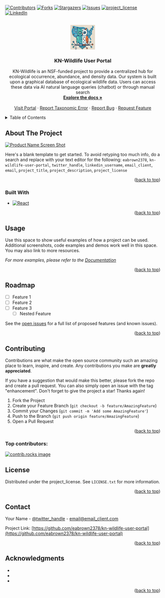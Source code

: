 <!-- Improved compatibility of back to top link: See: https://github.com/othneildrew/Best-README-Template/pull/73 -->
<a id="readme-top"></a>
<!--
*** Thanks for checking out the Best-README-Template. If you have a suggestion
*** that would make this better, please fork the repo and create a pull request
*** or simply open an issue with the tag "enhancement".
*** Don't forget to give the project a star!
*** Thanks again! Now go create something AMAZING! :D
-->



<!-- PROJECT SHIELDS -->
<!--
*** I'm using markdown "reference style" links for readability.
*** Reference links are enclosed in brackets [ ] instead of parentheses ( ).
*** See the bottom of this document for the declaration of the reference variables
*** for contributors-url, forks-url, etc. This is an optional, concise syntax you may use.
*** https://www.markdownguide.org/basic-syntax/#reference-style-links
-->
[![Contributors][contributors-shield]][contributors-url]
[![Forks][forks-shield]][forks-url]
[![Stargazers][stars-shield]][stars-url]
[![Issues][issues-shield]][issues-url]
[![project_license][license-shield]][license-url]
[![LinkedIn][linkedin-shield]][linkedin-url]



<!-- PROJECT LOGO -->
<br />
<div align="center">
  <a href="https://kn-wildlife.crc.nd.edu/">
    <img src="client/src/assets/Logo.png" alt="Logo" width="80" height="80">
  </a>

<h3 align="center">KN-Wildlife User Portal</h3>

  <p align="center">
    KN-Wildlife is an NSF-funded project to provide a centralized hub for ecological occurrence, abundance, and density data. Our system is built upon a graphical database of ecological wildlife data. Users can access these data via AI natural language queries (chatbot) or through manual search 
    <br />
    <a href="https://github.com/eabrown2378/kn-wildlife-user-portal"><strong>Explore the docs »</strong></a>
    <br />
    <br />
    <a href="https://kn-wildlife.crc.nd.edu/">Visit Portal</a>
    &middot;
    <a href="https://github.com/eabrown2378/kn-wildlife-user-portal/issues/new?labels=taxonomy&template=taxonomy-fix---.md">Report Taxonomic Error</a>
    &middot;
    <a href="https://github.com/eabrown2378/kn-wildlife-user-portal/issues/new?labels=bug&template=bug-report---.md">Report Bug</a>
    &middot;
    <a href="https://github.com/eabrown2378/kn-wildlife-user-portal/issues/new?labels=enhancement&template=feature-request---.md">Request Feature</a>
  </p>
</div>



<!-- TABLE OF CONTENTS -->
<details>
  <summary>Table of Contents</summary>
  <ol>
    <li>
      <a href="#about-the-project">About The Project</a>
      <ul>
        <li><a href="#built-with">Built With</a></li>
      </ul>
    </li>
    <li><a href="#usage">Usage</a></li>
    <li><a href="#roadmap">Roadmap</a></li>
    <li><a href="#contributing">Contributing</a></li>
    <li><a href="#license">License</a></li>
    <li><a href="#contact">Contact</a></li>
    <li><a href="#acknowledgments">Acknowledgments</a></li>
  </ol>
</details>



<!-- ABOUT THE PROJECT -->
## About The Project

[![Product Name Screen Shot][product-screenshot]](https://example.com)

Here's a blank template to get started. To avoid retyping too much info, do a search and replace with your text editor for the following: `eabrown2378`, `kn-wildlife-user-portal`, `twitter_handle`, `linkedin_username`, `email_client`, `email`, `project_title`, `project_description`, `project_license`

<p align="right">(<a href="#readme-top">back to top</a>)</p>



### Built With

* [![React][React.js]][React-url]

<p align="right">(<a href="#readme-top">back to top</a>)</p>

<!-- USAGE EXAMPLES -->
## Usage

Use this space to show useful examples of how a project can be used. Additional screenshots, code examples and demos work well in this space. You may also link to more resources.

_For more examples, please refer to the [Documentation](https://example.com)_

<p align="right">(<a href="#readme-top">back to top</a>)</p>



<!-- ROADMAP -->
## Roadmap

- [ ] Feature 1
- [ ] Feature 2
- [ ] Feature 3
    - [ ] Nested Feature

See the [open issues](https://github.com/eabrown2378/kn-wildlife-user-portal/issues) for a full list of proposed features (and known issues).

<p align="right">(<a href="#readme-top">back to top</a>)</p>



<!-- CONTRIBUTING -->
## Contributing

Contributions are what make the open source community such an amazing place to learn, inspire, and create. Any contributions you make are **greatly appreciated**.

If you have a suggestion that would make this better, please fork the repo and create a pull request. You can also simply open an issue with the tag "enhancement".
Don't forget to give the project a star! Thanks again!

1. Fork the Project
2. Create your Feature Branch (`git checkout -b feature/AmazingFeature`)
3. Commit your Changes (`git commit -m 'Add some AmazingFeature'`)
4. Push to the Branch (`git push origin feature/AmazingFeature`)
5. Open a Pull Request

<p align="right">(<a href="#readme-top">back to top</a>)</p>

### Top contributors:

<a href="https://github.com/eabrown2378/kn-wildlife-user-portal/graphs/contributors">
  <img src="https://contrib.rocks/image?repo=eabrown2378/kn-wildlife-user-portal" alt="contrib.rocks image" />
</a>



<!-- LICENSE -->
## License

Distributed under the project_license. See `LICENSE.txt` for more information.

<p align="right">(<a href="#readme-top">back to top</a>)</p>



<!-- CONTACT -->
## Contact

Your Name - [@twitter_handle](https://twitter.com/twitter_handle) - email@email_client.com

Project Link: [https://github.com/eabrown2378/kn-wildlife-user-portal](https://github.com/eabrown2378/kn-wildlife-user-portal)

<p align="right">(<a href="#readme-top">back to top</a>)</p>



<!-- ACKNOWLEDGMENTS -->
## Acknowledgments

* []()
* []()
* []()

<p align="right">(<a href="#readme-top">back to top</a>)</p>



<!-- MARKDOWN LINKS & IMAGES -->
<!-- https://www.markdownguide.org/basic-syntax/#reference-style-links -->
[contributors-shield]: https://img.shields.io/github/contributors/eabrown2378/kn-wildlife-user-portal.svg?style=for-the-badge
[contributors-url]: https://github.com/eabrown2378/kn-wildlife-user-portal/graphs/contributors
[forks-shield]: https://img.shields.io/github/forks/eabrown2378/kn-wildlife-user-portal.svg?style=for-the-badge
[forks-url]: https://github.com/eabrown2378/kn-wildlife-user-portal/network/members
[stars-shield]: https://img.shields.io/github/stars/eabrown2378/kn-wildlife-user-portal.svg?style=for-the-badge
[stars-url]: https://github.com/eabrown2378/kn-wildlife-user-portal/stargazers
[issues-shield]: https://img.shields.io/github/issues/eabrown2378/kn-wildlife-user-portal.svg?style=for-the-badge
[issues-url]: https://github.com/eabrown2378/kn-wildlife-user-portal/issues
[license-shield]: https://img.shields.io/github/license/eabrown2378/kn-wildlife-user-portal.svg?style=for-the-badge
[license-url]: https://github.com/eabrown2378/kn-wildlife-user-portal/blob/master/LICENSE.txt
[linkedin-shield]: https://img.shields.io/badge/-LinkedIn-black.svg?style=for-the-badge&logo=linkedin&colorB=555
[linkedin-url]: https://linkedin.com/in/linkedin_username
[product-screenshot]: images/screenshot.png
[React.js]: https://img.shields.io/badge/React-20232A?style=for-the-badge&logo=react&logoColor=61DAFB
[React-url]: https://reactjs.org/
